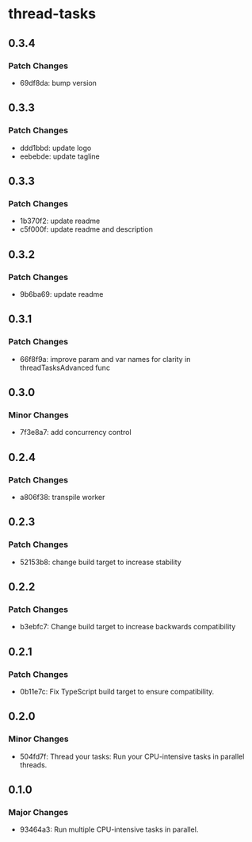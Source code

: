 # thread-tasks

## 0.3.4

### Patch Changes

- 69df8da: bump version

## 0.3.3

### Patch Changes

- ddd1bbd: update logo
- eebebde: update tagline

## 0.3.3

### Patch Changes

- 1b370f2: update readme
- c5f000f: update readme and description

## 0.3.2

### Patch Changes

- 9b6ba69: update readme

## 0.3.1

### Patch Changes

- 66f8f9a: improve param and var names for clarity in threadTasksAdvanced func

## 0.3.0

### Minor Changes

- 7f3e8a7: add concurrency control

## 0.2.4

### Patch Changes

- a806f38: transpile worker

## 0.2.3

### Patch Changes

- 52153b8: change build target to increase stability

## 0.2.2

### Patch Changes

- b3ebfc7: Change build target to increase backwards compatibility

## 0.2.1

### Patch Changes

- 0b11e7c: Fix TypeScript build target to ensure compatibility.

## 0.2.0

### Minor Changes

- 504fd7f: Thread your tasks: Run your CPU-intensive tasks in parallel threads.

## 0.1.0

### Major Changes

- 93464a3: Run multiple CPU-intensive tasks in parallel.
